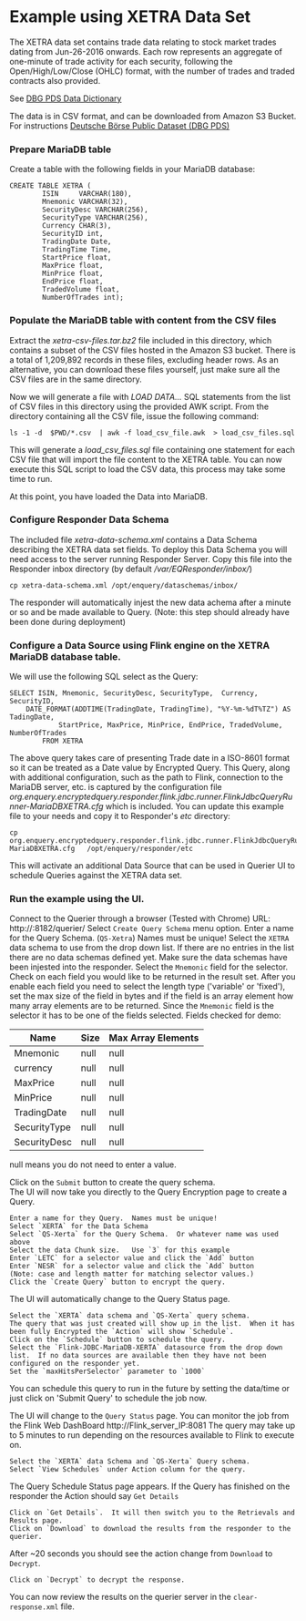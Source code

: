 # Example using XETRA Data Set

The XETRA data set contains trade data relating to stock market trades dating from Jun-26-2016 onwards. Each row represents an aggregate of one-minute of trade activity for each security, following the Open/High/Low/Close (OHLC) format, with the number of trades and traded contracts also provided.

See [DBG PDS Data Dictionary](https://github.com/Deutsche-Boerse/dbg-pds/blob/master/docs/data_dictionary.md#xetra)

The data is in CSV format, and can be downloaded from Amazon S3 Bucket.  For instructions [Deutsche Börse Public Dataset (DBG PDS)](https://github.com/Deutsche-Boerse/dbg-pds)

### Prepare MariaDB table

Create a table with the following fields in your MariaDB database:

	CREATE TABLE XETRA (
    		ISIN     VARCHAR(180),
    		Mnemonic VARCHAR(32),
    		SecurityDesc VARCHAR(256),
    		SecurityType VARCHAR(256),
    		Currency CHAR(3),
    		SecurityID int,
    		TradingDate Date,
    		TradingTime Time,
    		StartPrice float,
    		MaxPrice float,
    		MinPrice float,
    		EndPrice float,
    		TradedVolume float,
    		NumberOfTrades int);
	
### Populate the MariaDB table with content from the CSV files

Extract the _xetra-csv-files.tar.bz2_ file included in this directory, which contains a subset of the CSV files hosted in the Amazon S3 bucket. There is a total of 1,209,892 records in these files, excluding header rows. As an alternative, you can download these files yourself, just make sure all the CSV files are in the same directory.

Now we will generate a file with _LOAD DATA..._ SQL statements from the list of CSV files in this directory using the provided AWK script.  From the directory containing all the CSV file, issue the following command:

	ls -1 -d  $PWD/*.csv  | awk -f load_csv_file.awk  > load_csv_files.sql
	
This will generate a _load_csv_files.sql_ file containing one statement for each CSV file that will import the file content to the XETRA table.
You can now execute this SQL script to load the CSV data, this process may take some time to run.

At this point, you have loaded the Data into MariaDB.

### Configure Responder Data Schema

The included file _xetra-data-schema.xml_ contains a Data Schema describing the XETRA data set fields.  To deploy this Data Schema you will need access to the server running Responder Server.
Copy this file into the Responder inbox directory (by default _/var/EQResponder/inbox/_)

	cp xetra-data-schema.xml /opt/enquery/dataschemas/inbox/  
	
The responder will automatically injest the new data achema after a minute or so and be made available to Query.  (Note: this step should already have been done during deployment)

### Configure a Data Source using Flink engine on the XETRA MariaDB database table.

We will use the following SQL select as the Query:

	SELECT ISIN, Mnemonic, SecurityDesc, SecurityType,  Currency, SecurityID, 
		DATE_FORMAT(ADDTIME(TradingDate, TradingTime), "%Y-%m-%dT%TZ") AS TadingDate,
         		StartPrice, MaxPrice, MinPrice, EndPrice, TradedVolume, NumberOfTrades
         	FROM XETRA
 
The above query takes care of presenting Trade date in a ISO-8601 format so it can be treated as a Date value by Encrypted Query.  This Query, along with additional configuration, such as the path to Flink, connection to the MariaDB server, etc. is captured by the configuration file _org.enquery.encryptedquery.responder.flink.jdbc.runner.FlinkJdbcQueryRunner-MariaDBXETRA.cfg_ which is included.  You can update this example file to your needs and copy it to Responder's _etc_ directory:

	cp org.enquery.encryptedquery.responder.flink.jdbc.runner.FlinkJdbcQueryRunner-MariaDBXETRA.cfg   /opt/enquery/responder/etc
	
This will activate an additional Data Source that can be used in Querier UI to schedule Queries against the XETRA data set.

### Run the example using the UI.
Connect to the Querier through a browser (Tested with Chrome)  URL: http://<querier IP>:8182/querier/
Select `Create Query Schema` menu option.
Enter a name for the Query Schema. (`QS-Xetra`) Names must be unique!
Select the `XETRA` data schema to use from the drop down list.   If there are no entries in the list there are no data schemas defined yet.  Make sure the data schemas have been injested into the responder.
Select the `Mnemonic` field for the selector.
Check on each field you would like to be returned in the result set.
After you enable each field you need to select the length type ('variable' or 'fixed'), set the max size of the field in bytes and if the field is an array element how many array elements are to be returned.
Since the `Mnemonic` field is the selector it has to be one of the fields selected.
Fields checked for demo:

|Name|Size|Max Array Elements|
|-------------|-------|-------|
|Mnemonic|null|null|
|currency|null|null|
|MaxPrice|null|null|
|MinPrice|null|null|
|TradingDate|null|null|
|SecurityType|null|null|
|SecurityDesc|null|null|

null means you do not need to enter a value.


Click on the `Submit` button to create the query schema.  
The UI will now take you directly to the Query Encryption page to create a Query.
```
Enter a name for they Query.  Names must be unique!
Select `XERTA` for the Data Schema
Select `QS-Xerta` for the Query Schema.  Or whatever name was used above
Select the data Chunk size.   Use `3` for this example
Enter `LETC` for a selector value and click the `Add` button
Enter `NESR` for a selector value and click the `Add` button
(Note: case and length matter for matching selector values.)
Click the `Create Query` button to encrypt the query.
```
The UI will automatically change to the Query Status page.
```
Select the `XERTA` data schema and `QS-Xerta` query schema.
The query that was just created will show up in the list.  When it has been fully Encrypted the `Action` will show `Schedule`.
Click on the `Schedule` button to schedule the query.
Select the `Flink-JDBC-MariaDB-XERTA` datasource from the drop down list.  If no data sources are available then they have not been configured on the responder yet.
Set the `maxHitsPerSelector` parameter to `1000`
```
You can schedule this query to run in the future by setting the data/time or just click on 'Submit Query' to schedule the job now.

The UI will change to the `Query Status` page.   You can monitor the job from the Flink Web DashBoard http://Flink_server_IP:8081 
The query may take up to 5 minutes to run depending on the resources available to Flink to execute on.
```
Select the `XERTA` data Schema and `QS-Xerta` Query schema.
Select `View Schedules` under Action column for the query.
```
The Query Schedule Status page appears.  If the Query has finished on the responder the Action should say `Get Details`
```
Click on `Get Details`.  It will then switch you to the Retrievals and Results page.
Click on `Download` to download the results from the responder to the querier.
```
After ~20 seconds you should see the action change from `Download` to `Decrypt`.
```
Click on `Decrypt` to decrypt the response.
```
You can now review the results on the querier server in the `clear-response.xml` file.






